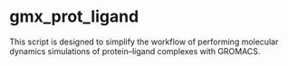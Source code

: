 # gmx_prot_ligand
This script is designed to simplify the workflow of performing molecular dynamics simulations of protein–ligand complexes with GROMACS.
